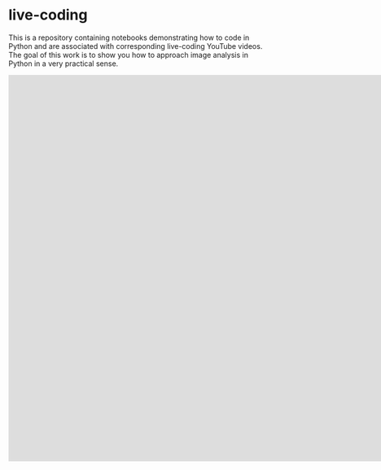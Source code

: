 # live-coding
This is a repository containing notebooks demonstrating how to code in Python and are associated with corresponding live-coding YouTube videos. The goal of this work is to show you how to approach image analysis in Python in a very practical sense. 


<iframe width="1551" height="759" src="https://www.youtube.com/embed/1KHgCRs-x1M" title="YouTube video player" frameborder="0" allow="accelerometer; autoplay; clipboard-write; encrypted-media; gyroscope; picture-in-picture" allowfullscreen></iframe>
